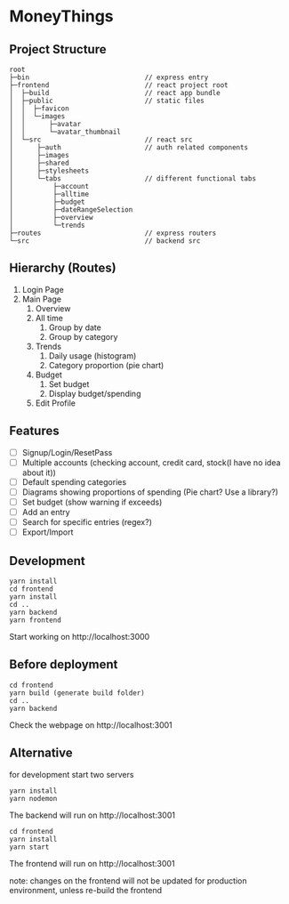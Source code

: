 # MoneyThings

## Project Structure

```
root
├─bin                             // express entry
├─frontend                        // react project root
│  ├─build                        // react app bundle
│  ├─public                       // static files
│  │  ├─favicon
│  │  └─images
│  │      ├─avatar
│  │      └─avatar_thumbnail
│  └─src                          // react src
│      ├─auth                     // auth related components
│      ├─images
│      ├─shared
│      ├─stylesheets
│      └─tabs                     // different functional tabs
│          ├─account
│          ├─alltime
│          ├─budget
│          ├─dateRangeSelection
│          ├─overview
│          └─trends
├─routes                          // express routers
└─src                             // backend src
```

## Hierarchy (Routes)

1. Login Page
2. Main Page
    1. Overview
    2. All time
        1. Group by date
        2. Group by category
    3. Trends
        1. Daily usage (histogram)
        2. Category proportion (pie chart)
    4. Budget
        1. Set budget
        2. Display budget/spending
    5. Edit Profile

## Features

- [ ] Signup/Login/ResetPass
- [ ] Multiple accounts (checking account, credit card, stock(I have no idea about it))
- [ ] Default spending categories
- [ ] Diagrams showing proportions of spending (Pie chart? Use a library?)
- [ ] Set budget (show warning if exceeds)
- [ ] Add an entry
- [ ] Search for specific entries (regex?)
- [ ] Export/Import

## Development
```
yarn install
cd frontend
yarn install
cd ..
yarn backend
yarn frontend
```
Start working on http://localhost:3000

## Before deployment
```
cd frontend
yarn build (generate build folder)
cd ..
yarn backend
```
Check the webpage on http://localhost:3001 

## Alternative
for development start two servers
```
yarn install
yarn nodemon
```
The backend will run on http://localhost:3001
```
cd frontend
yarn install
yarn start
```
The frontend will run on http://localhost:3001

note: changes on the frontend will not be updated for production environment, unless re-build the frontend
